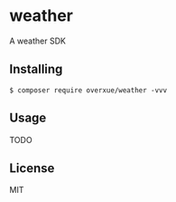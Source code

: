# weather

A weather SDK

## Installing

```shell
$ composer require overxue/weather -vvv
```

## Usage

TODO

## License

MIT